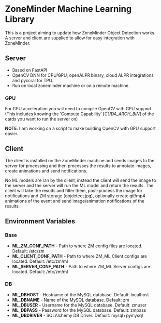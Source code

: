 # ZoneMinder Machine Learning Library 
This is a project aiming to update how ZoneMinder Object Detection works. 
A server and client are supplied to allow for easy integration with ZoneMinder. 
## Server
- Based on FastAPI
- OpenCV DNN for CPU/GPU, openALPR binary, cloud ALPR integrations and pycoral for TPU. 
- Run on local zoneminder machine or on a remote machine. 
### GPU
For GPU acceleration you will need to compile OpenCV with GPU support (This includes knowing the 'Compute Capability' [_CUDA_ARCH_BIN_] of the cards you want to run the server on)

__NOTE__: I am working on a script to make building OpenCV with GPU support easier.

## Client
The client is installed on the ZoneMinder machine and sends images to the server for processing and then processes the results to annotate images, create animations and send notifications.


No ML models are ran by the client, instead the client will send the image to the server and the server will run the ML model and return the results. The client will take the results and filter them, post-process the image for notifications and ZM storage (objdetect.jpg), optionally create gif/mp4 animations of the event and send image/animation notifications of the results.

## Environment Variables
### Base
- __ML_ZM_CONF_PATH__ - Path to where ZM config files are located. Default: /etc/zm
- __ML_CLIENT_CONF_PATH__ - Path to where ZM_ML Client configs are located. Default: /etc/zm/ml
- __ML_SERVER_CONF_PATH__ - Path to where ZM_ML Server configs are located. Default: /etc/zm/ml
### DB
- __ML_DBHOST__ - Hostname of the MySQL database. Default: localhost
- __ML_DBNAME__ - Name of the MySQL database. Default: zm
- __ML_DBUSER__ - Username for the MySQL database. Default: zmuser
- __ML_DBPASS__ - Password for the MySQL database. Default: zmpass
- __ML_DBDRIVER__ - SQLAlchemy DB Driver. Default: mysql+pymysql
